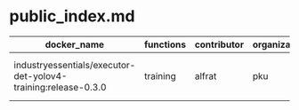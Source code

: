 # public_index.md

|docker_name|functions|contributor|organization|description|
|--|--|--|--|--|
|industryessentials/executor-det-yolov4-training:release-0.3.0|training|alfrat|pku|yolov4 detection model training|
